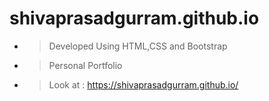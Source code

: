 # shivaprasadgurram.github.io
- >Developed Using HTML,CSS and Bootstrap
- >Personal Portfolio
- >Look at : https://shivaprasadgurram.github.io/
